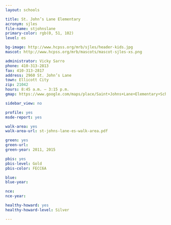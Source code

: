 ```yaml
---
layout: schools

title: St. John’s Lane Elementary
acronym: sjles
file-name: stjohnslane
primary-color: rgb(0, 51, 102)
level: es

bg-image: http://www.hcpss.org/mrb/sjles/header-kids.jpg
mascot: http://www.hcpss.org/mrb/mascots/mascot-sjles-xs.png

administrator: Vicky Sarro
phone: 410-313-2813
fax: 410-313-2817
address: 2960 St. John’s Lane
town: Ellicott City
zip: 21042
hours: 8:45 a.m. – 3:15 p.m.
gmap: https://www.google.com/maps/place/Saint+Johns+Lane+Elementary+School/@39.2904753,-76.8356276,17z/data=!3m1!4b1!4m2!3m1!1s0x89c821ddb3c855e9:0xeb870c75494859a6?hl=en

sidebar_view: no

profile: yes
msde-report: yes 

walk-area: yes
walk-area-url: st-johns-lane-es-walk-area.pdf

green: yes
green-url:
green-year: 2011, 2015

pbis: yes
pbis-level: Gold
pbis-color: FECC6A

blue: 
blue-year:

nce:
nce-year:

healthy-howard: yes
healthy-howard-level: Silver

---
```


